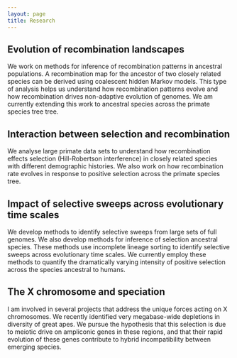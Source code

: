 ```yaml
---
layout: page
title: Research
---
```


## Evolution of recombination landscapes
We work on methods for inference of recombination patterns in ancestral populations. A recombination map for the ancestor of two closely related species can be derived using coalescent hidden Markov models. This type of analysis helps us understand how recombination patterns evolve and how recombination drives non-adaptive evolution of genomes. We am currently extending this work to ancestral species across the primate species tree tree.

## Interaction between selection and recombination
We analyse large primate data sets to understand how recombination effects selection (Hill-Robertson interference) in closely related species with different demographic histories. We also work on how recombination rate evolves in response to positive selection across the primate species tree.

## Impact of selective sweeps across evolutionary time scales
We develop methods to identify selective sweeps from large sets of full genomes. We also develop methods for inference of selection ancestral species. These methods use incomplete lineage sorting to identify selective sweeps across evolutionary time scales. We currently employ these methods to quantify the dramatically varying intensity of positive selection across the species ancestral to humans.

## The X chromosome and speciation
I am involved in several projects that address the unique forces acting on X chromosomes. We recently identified very megabase-wide depletions in diversity of great apes. We pursue the hypothesis that this selection is due to meiotic drive on ampliconic genes in these regions, and that their rapid evolution of these genes contribute to hybrid incompatibility between emerging species.